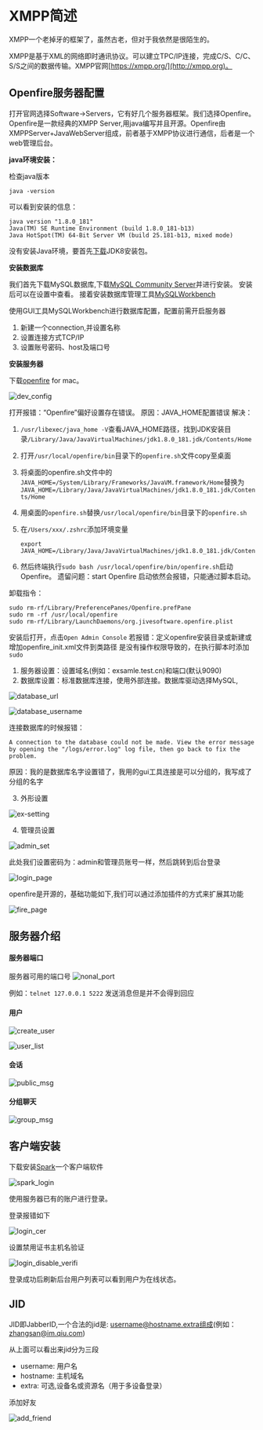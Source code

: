 # XMPP简述

XMPP一个老掉牙的框架了，虽然古老，但对于我依然是很陌生的。

XMPP是基于XML的网络即时通讯协议。可以建立TPC/IP连接，完成C/S、C/C、S/S之间的数据传输。XMPP官网[https://xmpp.org/](http://xmpp.org)。


## Openfire服务器配置

打开官网选择Software->Servers，它有好几个服务器框架。我们选择Openfire。Openfire是一款经典的XMPP Server,用java编写并且开源。Openfire由XMPPServer+JavaWebServer组成，前者基于XMPP协议进行通信，后者是一个web管理后台。

**java环境安装：**

检查java版本
```
java -version
```
可以看到安装的信息：
```
java version "1.8.0_181"
Java(TM) SE Runtime Environment (build 1.8.0_181-b13)
Java HotSpot(TM) 64-Bit Server VM (build 25.181-b13, mixed mode)
```
没有安装Java环境，要首先[下载](http://www.oracle.com/technetwork/java/javase/downloads/)JDK8安装包。

**安装数据库**

我们首先下载MySQL数据库,下载[MySQL Community Server](http://www.mysql.com/downloads/)并进行安装。
安装后可以在设置中查看。
接着安装数据库管理工具[MySQLWorkbench](https://dev.mysql.com/downloads/workbench/)

使用GUI工具MySQLWorkbench进行数据库配置，配置前需开启服务器

1. 新建一个connection,并设置名称
2. 设置连接方式TCP/IP
3. 设置账号密码、host及端口号

**安装服务器**

下载[openfire](https://www.igniterealtime.org/downloads/#openfire) for mac。

![dev_config](./dev_config.png)

打开报错：“Openfire”偏好设置存在错误。
原因：JAVA_HOME配置错误
解决：

1. `/usr/libexec/java_home -V`查看JAVA_HOME路径，找到JDK安装目录`/Library/Java/JavaVirtualMachines/jdk1.8.0_181.jdk/Contents/Home`
2. 打开`/usr/local/openfire/bin`目录下的`openfire.sh`文件copy至桌面
3. 将桌面的openfire.sh文件中的`JAVA_HOME=/System/Library/Frameworks/JavaVM.framework/Home`替换为`JAVA_HOME=/Library/Java/JavaVirtualMachines/jdk1.8.0_181.jdk/Contents/Home`
4. 用桌面的`openfire.sh`替换`/usr/local/openfire/bin`目录下的`openfire.sh`
5. 在`/Users/xxx/.zshrc`添加环境变量
	```
	export JAVA_HOME=/Library/Java/JavaVirtualMachines/jdk1.8.0_181.jdk/Contents/Home
	```
	

6. 然后终端执行`sudo bash /usr/local/openfire/bin/openfire.sh`启动Openfire。
遗留问题：start Openfire 启动依然会报错，只能通过脚本启动。

卸载指令：
```
sudo rm-rf/Library/PreferencePanes/Openfire.prefPane
sudo rm -rf /usr/local/openfire
sudo rm-rf/Library/LaunchDaemons/org.jivesoftware.openfire.plist

```

安装后打开，点击`Open Admin Console`
若报错：定义openfire安装目录或新建或增加openfire_init.xml文件到类路径
是没有操作权限导致的，在执行脚本时添加`sudo`


1. 服务器设置：设置域名(例如：exsamle.test.cn)和端口(默认9090)
2. 数据库设置：标准数据库连接，使用外部连接。数据库驱动选择MySQL,

![database_url](./database_url.png)

![database_username](./database_username.png)

连接数据库的时候报错：
```
A connection to the database could not be made. View the error message by opening the "/logs/error.log" log file, then go back to fix the problem. 
```
原因：我的是数据库名字设置错了，我用的gui工具连接是可以分组的，我写成了分组的名字

3. 外形设置
 
 ![ex-setting](./ex-setting.png)

4. 管理员设置

![admin_set](./admin_set.png)

此处我们设置密码为：admin和管理员账号一样，然后跳转到后台登录

![login_page](./login_page.png)

openfire是开源的，基础功能如下,我们可以通过添加插件的方式来扩展其功能

![fire_page](./fire_page.png)


## 服务器介绍

#### 服务器端口

服务器可用的端口号
![nonal_port](./nonal_port.png)

例如：`telnet 127.0.0.1 5222` 发送消息但是并不会得到回应

#### 用户

![create_user](./create_user.png)

![user_list](./user_list.png)

#### 会话

![public_msg](./public_msg.png)

#### 分组聊天

![group_msg](./group_msg.png)

## 客户端安装

下载安装[Spark](https://www.igniterealtime.org/downloads/)一个客户端软件

![spark_login](./spark_login.png)

使用服务器已有的账户进行登录。

登录报错如下

![login_cer](./login_cer.png)

设置禁用证书主机名验证

![login_disable_verifi](./login_disable_verifi.png)

登录成功后刷新后台用户列表可以看到用户为在线状态。

## JID

JID即JabberID,一个合法的jid是: username@hostname.extra组成(例如：zhangsan@im.qiu.com)

从上面可以看出来jid分为三段

* username: 用户名
* hostname: 主机域名
* extra: 可选,设备名或资源名（用于多设备登录）

添加好友

![add_friend](./add_friend.png)

